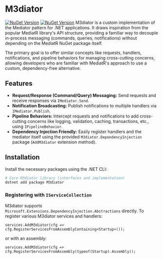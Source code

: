 # M3diator

[![NuGet Version](https://img.shields.io/nuget/v/M3diator?label=M3diator&logo=nuget)](https://www.nuget.org/packages/M3diator/)
[![NuGet Version](https://img.shields.io/nuget/v/M3diator.DependencyInjection?label=M3diator.DI&logo=nuget)](https://www.nuget.org/packages/M3diator.DependencyInjection/)
M3diator is a custom implementation of the Mediator pattern for .NET applications. It draws inspiration from the popular MediatR library's API structure, providing a familiar way to decouple in-process messaging (commands, queries, notifications) without depending on the MediatR NuGet package itself.

The primary goal is to offer similar concepts like requests, handlers, notifications, and pipeline behaviors for managing cross-cutting concerns, allowing developers who are familiar with MediatR's approach to use a custom, dependency-free alternative.

## Features

* **Request/Response (Command/Query) Messaging:** Send requests and receive responses via `IMediator.Send`.
* **Notification Broadcasting:** Publish notifications to multiple handlers via `IMediator.Publish`.
* **Pipeline Behaviors:** Intercept requests and notifications to add cross-cutting concerns like logging, validation, caching, transactions, etc., using `IPipelineBehavior`.
* **Dependency Injection Friendly:** Easily register handlers and the mediator itself using the provided `M3diator.DependencyInjection` package (`AddM3diator` extension method).

## Installation

Install the necessary packages using the .NET CLI:

```bash
# Core M3diator library (interfaces and implementation)
dotnet add package M3diator
````

### Registering with `IServiceCollection`

M3diator supports `Microsoft.Extensions.DependencyInjection.Abstractions` directly. To register various M3diator services and handlers:

```
services.AddM3diator(cfg => cfg.RegisterServicesFromAssemblyContaining<Startup>());
```

or with an assembly:

```
services.AddM3diator(cfg => cfg.RegisterServicesFromAssembly(typeof(Startup).Assembly));
```